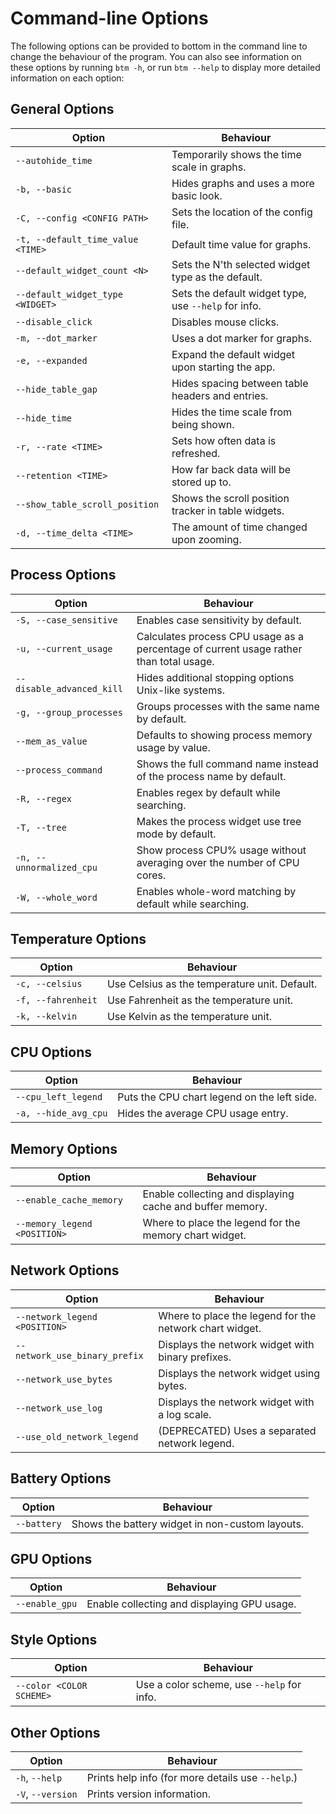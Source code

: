 # Command-line Options

The following options can be provided to bottom in the command line to change the behaviour of the program. You can also
see information on these options by running `btm -h`, or run `btm --help` to display more detailed information on each option:

## General Options

| Option                            | Behaviour                                            |
| --------------------------------- | ---------------------------------------------------- |
| `--autohide_time`                 | Temporarily shows the time scale in graphs.          |
| `-b, --basic`                     | Hides graphs and uses a more basic look.             |
| `-C, --config <CONFIG PATH>`      | Sets the location of the config file.                |
| `-t, --default_time_value <TIME>` | Default time value for graphs.                       |
| `--default_widget_count <N>`      | Sets the N'th selected widget type as the default.   |
| `--default_widget_type <WIDGET>`  | Sets the default widget type, use `--help` for info. |
| `--disable_click`                 | Disables mouse clicks.                               |
| `-m, --dot_marker`                | Uses a dot marker for graphs.                        |
| `-e, --expanded`                  | Expand the default widget upon starting the app.     |
| `--hide_table_gap`                | Hides spacing between table headers and entries.     |
| `--hide_time`                     | Hides the time scale from being shown.               |
| `-r, --rate <TIME>`               | Sets how often data is refreshed.                    |
| `--retention <TIME>`              | How far back data will be stored up to.              |
| `--show_table_scroll_position`    | Shows the scroll position tracker in table widgets.  |
| `-d, --time_delta <TIME>`         | The amount of time changed upon zooming.             |

## Process Options

| Option                    | Behaviour                                                                              |
| ------------------------- | -------------------------------------------------------------------------------------- |
| `-S, --case_sensitive`    | Enables case sensitivity by default.                                                   |
| `-u, --current_usage`     | Calculates process CPU usage as a percentage of current usage rather than total usage. |
| `--disable_advanced_kill` | Hides additional stopping options Unix-like systems.                                   |
| `-g, --group_processes`   | Groups processes with the same name by default.                                        |
| `--mem_as_value`          | Defaults to showing process memory usage by value.                                     |
| `--process_command`       | Shows the full command name instead of the process name by default.                    |
| `-R, --regex`             | Enables regex by default while searching.                                              |
| `-T, --tree`              | Makes the process widget use tree mode by default.                                     |
| `-n, --unnormalized_cpu`  | Show process CPU% usage without averaging over the number of CPU cores.                |
| `-W, --whole_word`        | Enables whole-word matching by default while searching.                                |

## Temperature Options

| Option             | Behaviour                                     |
| ------------------ | --------------------------------------------- |
| `-c, --celsius`    | Use Celsius as the temperature unit. Default. |
| `-f, --fahrenheit` | Use Fahrenheit as the temperature unit.       |
| `-k, --kelvin`     | Use Kelvin as the temperature unit.           |

## CPU Options

| Option               | Behaviour                                   |
| -------------------- | ------------------------------------------- |
| `--cpu_left_legend`  | Puts the CPU chart legend on the left side. |
| `-a, --hide_avg_cpu` | Hides the average CPU usage entry.          |

## Memory Options

| Option                       | Behaviour                                                 |
| ---------------------------- | --------------------------------------------------------- |
| `--enable_cache_memory`      | Enable collecting and displaying cache and buffer memory. |
| `--memory_legend <POSITION>` | Where to place the legend for the memory chart widget.    |

## Network Options

| Option                        | Behaviour                                               |
| ----------------------------- | ------------------------------------------------------- |
| `--network_legend <POSITION>` | Where to place the legend for the network chart widget. |
| `--network_use_binary_prefix` | Displays the network widget with binary prefixes.       |
| `--network_use_bytes`         | Displays the network widget using bytes.                |
| `--network_use_log`           | Displays the network widget with a log scale.           |
| `--use_old_network_legend`    | (DEPRECATED) Uses a separated network legend.           |

## Battery Options

| Option      | Behaviour                                       |
| ----------- | ----------------------------------------------- |
| `--battery` | Shows the battery widget in non-custom layouts. |

## GPU Options

| Option         | Behaviour                                   |
| -------------- | ------------------------------------------- |
| `--enable_gpu` | Enable collecting and displaying GPU usage. |

## Style Options

| Option                   | Behaviour                                  |
| ------------------------ | ------------------------------------------ |
| `--color <COLOR SCHEME>` | Use a color scheme, use `--help` for info. |

## Other Options

| Option            | Behaviour                                         |
| ----------------- | ------------------------------------------------- |
| `-h`, `--help`    | Prints help info (for more details use `--help`.) |
| `-V`, `--version` | Prints version information.                       |
